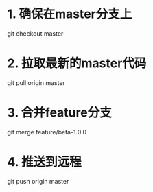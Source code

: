 # 1. 确保在master分支上
git checkout master

# 2. 拉取最新的master代码
git pull origin master

# 3. 合并feature分支
git merge feature/beta-1.0.0

# 4. 推送到远程
git push origin master